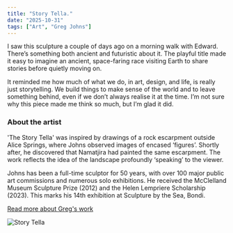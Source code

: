 ```yaml
---
title: "Story Tella."
date: "2025-10-31"
tags: ["Art", "Greg Johns"]
---
```


I saw this sculpture a couple of days ago on a morning walk with Edward. There’s something both ancient and futuristic about it. The playful title made it easy to imagine an ancient, space-faring race visiting Earth to share stories before quietly moving on.

It reminded me how much of what we do, in art, design, and life, is really just storytelling. We build things to make sense of the world and to leave something behind, even if we don’t always realise it at the time. I’m not sure why this piece made me think so much, but I’m glad it did.

### About the artist

'The Story Tella' was inspired by drawings of a rock escarpment outside Alice Springs, where Johns observed images of encased ‘figures’. Shortly after, he discovered that Namatjira had painted the same escarpment. The work reflects the idea of the landscape profoundly ‘speaking’ to the viewer.

Johns has been a full-time sculptor for 50 years, with over 100 major public art commissions and numerous solo exhibitions. He received the McClelland Museum Sculpture Prize (2012) and the Helen Lempriere Scholarship (2023). This marks his 14th exhibition at Sculpture by the Sea, Bondi.

[Read more about Greg's work](https://www.gregjohnssculpture.com/landscape)

![Story Tella](note_images/stortTella.jpeg)
